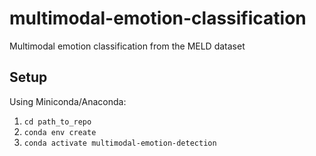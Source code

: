 # multimodal-emotion-classification
Multimodal emotion classification from the MELD dataset

## Setup 
Using Miniconda/Anaconda:
1. `cd path_to_repo`
2. `conda env create`
3. `conda activate multimodal-emotion-detection`